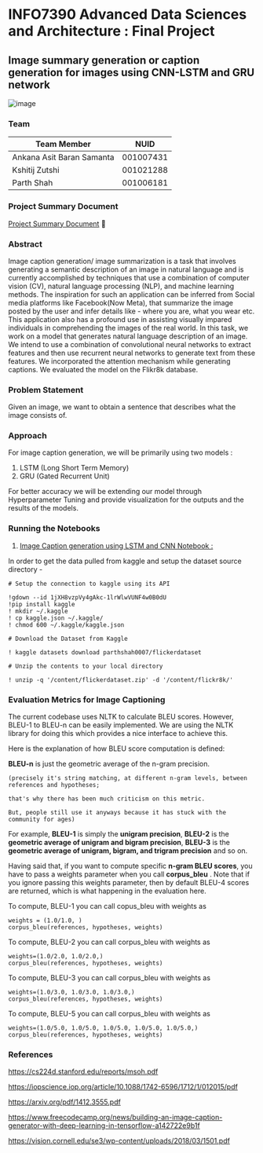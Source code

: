 # INFO7390 Advanced Data Sciences and Architecture : Final Project

## Image summary generation or caption generation for images using CNN-LSTM and GRU network

 ![image](https://user-images.githubusercontent.com/13203059/165004536-6b233779-ebed-4570-9e1e-fc831f186b5a.png)

### Team


| Team Member     | NUID      | 
|-----------------|-----------|
| Ankana Asit Baran Samanta  | 001007431 |
| Kshitij Zutshi | 001021288 | 
| Parth Shah | 001006181 | 

### Project Summary Document

[Project Summary Document](https://github.com/shahparth0007/AdvanceDataScience/blob/main/INFO7390-ADS-FinalProject-document.pdf) :notebook_with_decorative_cover:

### Abstract


Image caption generation/ image summarization is a task that involves generating a semantic
description of an image in natural language and is currently accomplished by techniques that use a
combination of computer vision (CV), natural language processing (NLP), and machine learning
methods. The inspiration for such an application can be inferred from Social media platforms like
Facebook(Now Meta), that summarize the image posted by the user and infer details like - where
you are, what you wear etc. This application also has a profound use in assisting visually impared
individuals in comprehending the images of the real world. In this task, we work on a model that
generates natural language description of an image. We intend to use a combination of
convolutional neural networks to extract features and then use recurrent neural networks to
generate text from these features. We incorporated the attention mechanism while generating
captions. We evaluated the model on the Flikr8k database.


### Problem Statement

Given an image, we want to obtain a sentence that describes what the image consists of.

### Approach

For image caption generation, we will be primarily using two models :

1. LSTM (Long Short Term Memory)
2. GRU (Gated Recurrent Unit)

For better accuracy we will be extending our model through Hyperparameter Tuning and provide
visualization for the outputs and the results of the models.

### Running the Notebooks

1. [Image Caption generation using LSTM and CNN Notebook :](https://github.com/shahparth0007/AdvanceDataScience/blob/main/image_caption_generator_with_cnn_lstm.ipynb)

In order to get the data pulled from kaggle and setup the dataset source directory -

```
# Setup the connection to kaggle using its API

!gdown --id 1jXH8vzpVy4gAkc-1lrWlwVUNF4w0B0dU
!pip install kaggle
! mkdir ~/.kaggle
! cp kaggle.json ~/.kaggle/
! chmod 600 ~/.kaggle/kaggle.json

# Download the Dataset from Kaggle 

! kaggle datasets download parthshah0007/flickerdataset

# Unzip the contents to your local directory

! unzip -q '/content/flickerdataset.zip' -d '/content/flickr8k/'

```

### Evaluation Metrics for Image Captioning 

The current codebase uses NLTK to calculate BLEU scores. However, BLEU-1 to BLEU-n can be easily implemented. We are using the NLTK library for doing this which provides a nice interface to achieve this.

Here is the explanation of how BLEU score computation is defined:

**BLEU-n** is just the geometric average of the n-gram precision.

```
(precisely it's string matching, at different n-gram levels, between references and hypotheses; 

that's why there has been much criticism on this metric. 

But, people still use it anyways because it has stuck with the community for ages)
```

For example, **BLEU-1** is simply the **unigram precision**, **BLEU-2** is the **geometric average of unigram and bigram precision**, **BLEU-3** is the **geometric average of unigram, bigram, and trigram precision** and so on.

Having said that, if you want to compute specific **n-gram BLEU scores**, you have to pass a weights parameter when you call **corpus_bleu** . Note that if you ignore passing this weights parameter, then by default BLEU-4 scores are returned, which is what happening in the evaluation here.

To compute, BLEU-1 you can call copus_bleu with weights as
```
weights = (1.0/1.0, )
corpus_bleu(references, hypotheses, weights)
```

To compute, BLEU-2 you can call corpus_bleu with weights as

```
weights=(1.0/2.0, 1.0/2.0,)
corpus_bleu(references, hypotheses, weights)
```

To compute, BLEU-3 you can call corpus_bleu with weights as

```
weights=(1.0/3.0, 1.0/3.0, 1.0/3.0,)
corpus_bleu(references, hypotheses, weights)
```

To compute, BLEU-5 you can call corpus_bleu with weights as

```
weights=(1.0/5.0, 1.0/5.0, 1.0/5.0, 1.0/5.0, 1.0/5.0,)
corpus_bleu(references, hypotheses, weights)
```


### References


https://cs224d.stanford.edu/reports/msoh.pdf

https://iopscience.iop.org/article/10.1088/1742-6596/1712/1/012015/pdf

https://arxiv.org/pdf/1412.3555.pdf

https://www.freecodecamp.org/news/building-an-image-caption-generator-with-deep-learning-in-tensorflow-a142722e9b1f

https://vision.cornell.edu/se3/wp-content/uploads/2018/03/1501.pdf
 

 
